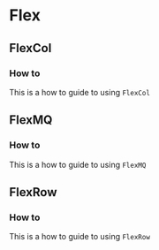 # Flex

## FlexCol

### How to
This is a how to guide to using `FlexCol`

## FlexMQ

### How to
This is a how to guide to using `FlexMQ`

## FlexRow

### How to
This is a how to guide to using `FlexRow`
